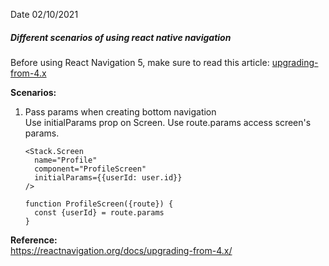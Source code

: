 Date 02/10/2021
##### Different scenarios of using react native navigation

Before using React Navigation 5, make sure to read this article: [upgrading-from-4.x](https://reactnavigation.org/docs/upgrading-from-4.x/)  

**Scenarios:**

1. Pass params when creating bottom navigation  
   Use initialParams prop on Screen. Use route.params access screen's params.  

       <Stack.Screen
         name="Profile"
         component="ProfileScreen"
         initialParams={{userId: user.id}}
       />

       function ProfileScreen({route}) {
         const {userId} = route.params
       }

**Reference:**  
https://reactnavigation.org/docs/upgrading-from-4.x/